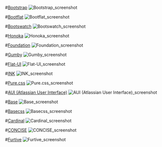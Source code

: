 #[Bootstrap](http://getbootstrap.com/)
![Bootstrap_screenshot](http://api.screenshotmachine.com?key=f0a1c3&url=http%3A%2F%2Fgetbootstrap.com%2F&size=M&cacheLimit=3&format=PNG)

#[Bootflat](http://bootflat.github.io/)
![Bootflat_screenshot](http://api.screenshotmachine.com?key=f0a1c3&url=http%3A%2F%2Fbootflat.github.io%2F&size=M&cacheLimit=3&format=PNG)

#[Bootswatch](https://bootswatch.com/)
![Bootswatch_screenshot](http://api.screenshotmachine.com?key=f0a1c3&url=https%3A%2F%2Fbootswatch.com%2F&size=M&cacheLimit=3&format=PNG)

#[Honoka](https://bootswatch.com/)
![Honoka_screenshot](http://api.screenshotmachine.com?key=f0a1c3&url=https%3A%2F%2Fbootswatch.com%2F&size=M&cacheLimit=3&format=PNG)

#[Foundation](http://foundation.zurb.com/)
![Foundation_screenshot](http://api.screenshotmachine.com?key=f0a1c3&url=http%3A%2F%2Ffoundation.zurb.com%2F&size=M&cacheLimit=3&format=PNG)

#[Gumby](http://www.gumbyframework.com/)
![Gumby_screenshot](http://api.screenshotmachine.com?key=f0a1c3&url=http%3A%2F%2Fwww.gumbyframework.com%2F&size=M&cacheLimit=3&format=PNG)

#[Flat-UI](http://designmodo.github.io/Flat-UI/)
![Flat-UI_screenshot](http://api.screenshotmachine.com?key=f0a1c3&url=http%3A%2F%2Fdesignmodo.github.io%2FFlat-UI%2F&size=M&cacheLimit=3&format=PNG)

#[INK](http://ink.sapo.pt/)
![INK_screenshot](http://api.screenshotmachine.com?key=f0a1c3&url=http%3A%2F%2Fink.sapo.pt%2F&size=M&cacheLimit=3&format=PNG)

#[Pure.css](http://purecss.io/)
![Pure.css_screenshot](http://api.screenshotmachine.com?key=f0a1c3&url=http%3A%2F%2Fpurecss.io%2F&size=M&cacheLimit=3&format=PNG)

#[AUI (Atlassian User Interface)](https://docs.atlassian.com/aui/latest/)
![AUI (Atlassian User Interface)_screenshot](http://api.screenshotmachine.com?key=f0a1c3&url=https%3A%2F%2Fdocs.atlassian.com%2Faui%2Flatest%2F&size=M&cacheLimit=3&format=PNG)

#[Base](http://getbase.org/)
![Base_screenshot](http://api.screenshotmachine.com?key=f0a1c3&url=http%3A%2F%2Fgetbase.org%2F&size=M&cacheLimit=3&format=PNG)

#[Basecss](http://www.basscss.com/)
![Basecss_screenshot](http://api.screenshotmachine.com?key=f0a1c3&url=http%3A%2F%2Fwww.basscss.com%2F&size=M&cacheLimit=3&format=PNG)

#[Cardinal](http://cardinalcss.com/)
![Cardinal_screenshot](http://api.screenshotmachine.com?key=f0a1c3&url=http%3A%2F%2Fcardinalcss.com%2F&size=M&cacheLimit=3&format=PNG)

#[CONCISE](http://concisecss.com/)
![CONCISE_screenshot](http://api.screenshotmachine.com?key=f0a1c3&url=http%3A%2F%2Fconcisecss.com%2F&size=M&cacheLimit=3&format=PNG)

#[Furtive](http://furtive.co/)
![Furtive_screenshot](http://api.screenshotmachine.com?key=f0a1c3&url=http%3A%2F%2Ffurtive.co%2F&size=M&cacheLimit=3&format=PNG)
